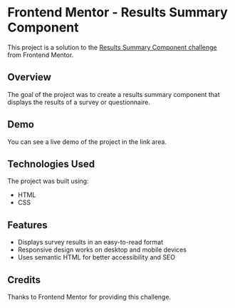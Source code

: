 # Frontend Mentor - Results Summary Component

This project is a solution to the [Results Summary Component challenge](https://www.frontendmentor.io/challenges/results-summary-component-CE_K6s0maV) from Frontend Mentor.

## Overview

The goal of the project was to create a results summary component that displays the results of a survey or questionnaire.

## Demo

You can see a live demo of the project in the link area.

## Technologies Used

The project was built using:

- HTML
- CSS

## Features

- Displays survey results in an easy-to-read format
- Responsive design works on desktop and mobile devices
- Uses semantic HTML for better accessibility and SEO

## Credits

Thanks to Frontend Mentor for providing this challenge.
